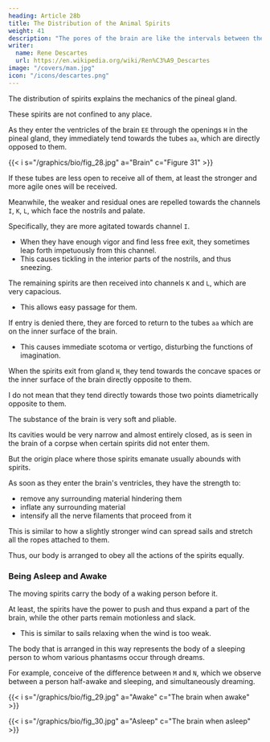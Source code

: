 ```yaml
---
heading: Article 28b
title: The Distribution of the Animal Spirits
weight: 41
description: "The pores of the brain are like the intervals between the threads of linen"
writer:
  name: Rene Descartes
  url: https://en.wikipedia.org/wiki/Ren%C3%A9_Descartes
image: "/covers/man.jpg"
icon: "/icons/descartes.png"
---
```




The distribution of spirits explains the mechanics of the pineal gland. 

These spirits are not confined to any place.

As they enter the ventricles of the brain `EE` through the openings `H` in the pineal gland, they immediately tend towards the tubes `aa`, which are directly opposed to them.

{{< i s="/graphics/bio/fig_28.jpg" a="Brain" c="Figure 31" >}}

If these tubes are less open to receive all of them, at least the stronger and more agile ones will be received. 

Meanwhile, the weaker and residual ones are repelled towards the channels `I`, `K`, `L`, which face the nostrils and palate.

Specifically, they are more agitated towards channel `I`.
- When they have enough vigor and find less free exit, they sometimes leap forth impetuously from this channel.
- This causes tickling in the interior parts of the nostrils, and thus sneezing. 

The remaining spirits are then received into channels `K` and `L`, which are very capacious. 
- This allows easy passage for them.

If entry is denied there, they are forced to return to the tubes `aa` which are on the inner surface of the brain.
- This causes immediate scotoma or vertigo, disturbing the functions of imagination. 

When the spirits exit from gland `H`, they tend towards the concave spaces or the inner surface of the brain directly opposite to them.

I do not mean that they tend directly towards those two points diametrically opposite to them. 

The substance of the brain is very soft and pliable.

Its cavities would be very narrow and almost entirely closed, as is seen in the brain of a corpse when certain spirits did not enter them. 

But the origin place where those spirits emanate  usually abounds with spirits. 

As soon as they enter the brain's ventricles, they have the strength to:
- remove any surrounding material hindering them
- inflate any surrounding material
- intensify all the nerve filaments that proceed from it

This is similar to how a slightly stronger wind can spread sails and stretch all the ropes attached to them. 

Thus, our body is arranged to obey all the actions of the spirits equally.


### Being Asleep and Awake

The moving spirits carry the body of a waking person before it. 

At least, the spirits have the power to push and thus expand a part of the brain, while the other parts remain motionless and slack.
- This is similar to sails relaxing when the wind is too weak.

 <!-- to fill and fully expand them. -->

The body that is arranged in this way represents the body of a sleeping person to whom various phantasms occur through dreams.


For example, conceive of the difference between `M` and `N`, which we observe between a person half-awake and sleeping, and simultaneously dreaming.


{{< i s="/graphics/bio/fig_29.jpg" a="Awake" c="The brain when awake" >}}

{{< i s="/graphics/bio/fig_30.jpg" a="Asleep" c="The brain when asleep" >}}

<!-- , as shown in Figure XXXII. -->


<!-- But before I delve into sleep and its particular dreams, it will be worth considering all those things that happen in the brain during waking hours: 

 -->
